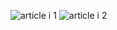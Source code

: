 ![article i 1](https://github.com/mondalsudipta/LeetCode-Practice-Solutions/assets/69045975/ded9a1cf-3eb3-491b-870f-ee010d95fdcc)
![article i 2](https://github.com/mondalsudipta/LeetCode-Practice-Solutions/assets/69045975/191d512f-7dca-456a-a96a-57f6bcd7e606)
